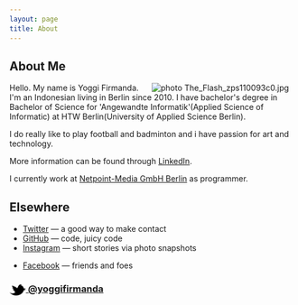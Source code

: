 ```yaml
---
layout: page
title: About
---
```


## About Me

<img width="50%" align="right" src="http://i1284.photobucket.com/albums/a569/sumvats/Webtech/The_Flash_zps110093c0.jpg" border="0" alt=" photo The_Flash_zps110093c0.jpg"/>

Hello. My name is Yoggi Firmanda. I'm an Indonesian living in Berlin since 2010. I have bachelor's degree in Bachelor of Science for 'Angewandte Informatik'(Applied Science of Informatic) at HTW Berlin(University of Applied Science Berlin).

I do really like to play football and badminton and i have passion for art and technology.

More information can be found through [LinkedIn](http://linkedin.com/pub/yoggi-firmanda/90/98b/858).

I currently work at [Netpoint-Media GmbH Berlin](http://www.netpoint-media.de/) as programmer.

<!-- - [Read more about my work with Spotify &rarr;](/about/spotify/) -->
<!-- - [Some of my favorite technical papers &rarr;](https://www.dropbox.com/sh/is0sy5350lr4v9j/AADQlhVSQcRw6vCNKQgGWelqa) -->


## Elsewhere

- [Twitter](http://twitter.com/yoggifirmanda) — a good way to make contact
- [GitHub](https://github.com/cescgie) — code, juicy code
- [Instagram](http://instagram.com/yoggifirmanda/) — short stories via photo snapshots
<!-- - [Flickr](http://www.flickr.com/photos/rsms/) — photography -->
- [Facebook](http://www.facebook.com/yoggi.firmanda) — friends and foes

### [<img src="/res/twitter.png" width="29" height="20" style="display:inline-block;vertical-align:middle"> @yoggifirmanda](http://twitter.com/yoggifirmanda)
